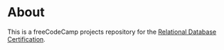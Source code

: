 # About
This is a freeCodeCamp projects repository for the [Relational Database Certification](https://www.freecodecamp.org/learn/relational-database/).
